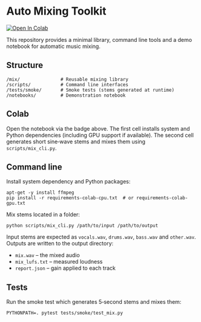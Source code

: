 
# Auto Mixing Toolkit

[![Open In Colab](https://colab.research.google.com/assets/colab-badge.svg)](https://colab.research.google.com/github/FusinKoo/Jules-Test-02/blob/main/notebooks/demo.ipynb)

This repository provides a minimal library, command line tools and a demo notebook for automatic music mixing.

## Structure

```
/mix/               # Reusable mixing library
/scripts/           # Command line interfaces
/tests/smoke/       # Smoke tests (stems generated at runtime)
/notebooks/         # Demonstration notebook
```

## Colab

Open the notebook via the badge above. The first cell installs system and Python dependencies (including GPU support if available). The second cell generates short sine‑wave stems and mixes them using `scripts/mix_cli.py`.

## Command line

Install system dependency and Python packages:

```
apt-get -y install ffmpeg
pip install -r requirements-colab-cpu.txt  # or requirements-colab-gpu.txt
```

Mix stems located in a folder:

```
python scripts/mix_cli.py /path/to/input /path/to/output
```

Input stems are expected as `vocals.wav`, `drums.wav`, `bass.wav` and `other.wav`. Outputs are written to the output directory:
- `mix.wav` – the mixed audio
- `mix_lufs.txt` – measured loudness
- `report.json` – gain applied to each track

## Tests

Run the smoke test which generates 5‑second stems and mixes them:

```
PYTHONPATH=. pytest tests/smoke/test_mix.py
```
